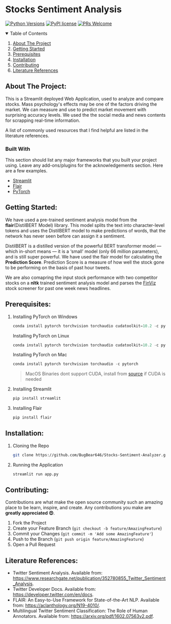 # Stocks Sentiment Analysis

[![Python Versions](https://img.shields.io/pypi/pyversions/yt2mp3.svg)](https://pypi.python.org/pypi/yt2mp3/)
[![PyPI license](https://img.shields.io/pypi/l/ansicolortags.svg)](https://pypi.python.org/pypi/ansicolortags/)
[![PRs Welcome](https://img.shields.io/badge/PRs-welcome-brightgreen.svg?style=flat-square)](http://makeapullrequest.com)




<!-- TABLE OF CONTENTS -->
<details open="open">
  <summary>Table of Contents</summary>
  <ol>
    <li><a href="#about-the-project">About The Project</a></li>
    <li><a href="#getting-started">Getting Started</a>
    <li><a href="#prerequisites">Prerequisites</a></li>
    <li><a href="#installation">Installation</a></li>
    <li><a href="#contributing">Contributing</a></li>
    <li><a href="#literature-references">Literature References</a></li>
  </ol>
</details>



<!-- ABOUT THE PROJECT -->
## About The Project:

This is a Streamlit deployed Web Application, used to analyze and compare stocks. Mass psychology's effects may be one of the factors driving the market. We can measure and use to predict market movement with surprising accuracy levels. We used the the social media and news contents for scrapping real-time information.

A list of commonly used resources that I find helpful are listed in the literature references.

### Built With

This section should list any major frameworks that you built your project using. Leave any add-ons/plugins for the acknowledgements section. Here are a few examples.
* [Streamlit](https://streamlit.io/)
* [Flair](https://github.com/flairNLP/flair)
* [PyTorch](https://pytorch.org/)


<!-- GETTING STARTED -->
## Getting Started:

We have used a pre-trained sentiment analysis model from the **flair**(DistilBERT Model) library. This model splits the text into character-level tokens and uses the DistilBERT model to make predictions of words, that the network has never seen before can assign it a sentiment. 

DistilBERT is a distilled version of the powerful BERT transformer model — which in-short means — it is a ‘small’ model (only 66 million parameters), and is still super powerful. We have used the flair model for calculating the **Prediction Score**. Prediction Score is a measure of how well the stock gone to be performing on the basis of past hour tweets. 

We are also comapring the input stock performance with two competitor stocks on a **nltk** trained sentiment analysis model and parses the [FinViz](https://finviz.com/) stock screener for past one week news headlines.

## Prerequisites:
1. Installing PyTorch on Windows
   ```python
   conda install pytorch torchvision torchaudio cudatoolkit=10.2 -c pytorch
   ```
   Installing PyTorch on Linux
   ```python
   conda install pytorch torchvision torchaudio cudatoolkit=10.2 -c pytorch
   ```
   Installing PyTorch on Mac
   ```python
   conda install pytorch torchvision torchaudio -c pytorch
   ```
   > MacOS Binaries dont support CUDA, install from [source](https://github.com/pytorch/pytorch#from-source) if CUDA is needed

2. Installing Streamlit
   ```python
   pip install streamlit
   ```
3. Installing Flair
   ```python
   pip install flair
   ```


## Installation:

1. Cloning the Repo
   ```sh
   git clone https://github.com/BugBear646/Stocks-Sentiment-Analyzer.git
   ```
   
2. Running the Application
   ```python
   streamlit run app.py
   ```



<!-- CONTRIBUTING -->
## Contributing:

Contributions are what make the open source community such an amazing place to be learn, inspire, and create. Any contributions you make are **greatly appreciated 😍**.

1. Fork the Project
2. Create your Feature Branch (`git checkout -b feature/AmazingFeature`)
3. Commit your Changes (`git commit -m 'Add some AmazingFeature'`)
4. Push to the Branch (`git push origin feature/AmazingFeature`)
5. Open a Pull Request



<!-- LITERATURE REFERENCES -->
## Literature References:
* Twitter Sentiment Analysis. Available from: https://www.researchgate.net/publication/352780855_Twitter_Sentiment_Analysis.
* Twitter Developer Docs. Available from: https://developer.twitter.com/en/docs.
* FLAIR: An Easy-to-Use Framework for State-of-the-Art NLP. Available from: https://aclanthology.org/N19-4010/.
* Multilingual Twitter Sentiment Classification: The Role of Human Annotators. Available from: https://arxiv.org/pdf/1602.07563v2.pdf.




<!-- MARKDOWN LINKS & IMAGES -->
<!-- https://www.markdownguide.org/basic-syntax/#reference-style-links -->
[license-shield]: https://img.shields.io/github/license/othneildrew/Best-README-Template.svg?style=for-the-badge
[license-url]: https://github.com/othneildrew/Best-README-Template/blob/master/LICENSE.txt


